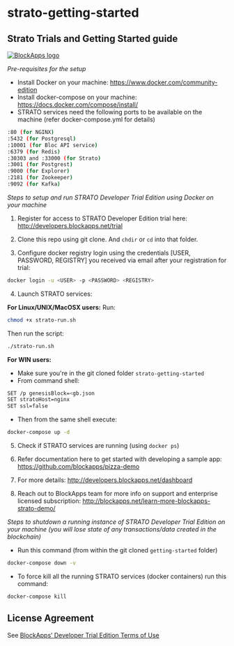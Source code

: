 # strato-getting-started

Strato Trials and Getting Started guide
-----------------
[![BlockApps logo](http://blockapps.net/img/logo_cropped.png)](http://blockapps.net)

*Pre-requisites for the setup*
- Install Docker on your machine: https://www.docker.com/community-edition
- Install docker-compose on your machine: https://docs.docker.com/compose/install/
- STRATO services need the following ports to be available on the machine (refer docker-compose.yml for details)
```bash
:80 (for NGINX)
:5432 (for Postgresql)
:10001 (for Bloc API service)
:6379 (for Redis)
:30303 and :33000 (for Strato)
:3001 (for Postgrest)
:9000 (for Explorer)
:2181 (for Zookeeper)
:9092 (for Kafka)
```

*Steps to setup and run STRATO Developer Trial Edition using Docker on your machine*

1) Register for access to STRATO Developer Edition trial here: http://developers.blockapps.net/trial

2) Clone this repo using git clone. And `chdir` or `cd` into that folder.

3) Configure docker registry login using the credentials [USER, PASSWORD, REGISTRY] you received via email after your registration for trial: 
```bash
docker login -u <USER> -p <PASSWORD> <REGISTRY> 
```
4) Launch STRATO services:

**For Linux/UNIX/MacOSX users:**
Run: 
```bash
chmod +x strato-run.sh 
```
Then run the script: 
```bash
./strato-run.sh
```

**For WIN users:**
- Make sure you're in the git cloned folder `strato-getting-started`
- From command shell: 
```bash
SET /p genesisBlock=<gb.json
SET stratoHost=nginx
SET ssl=false
```
- Then from the same shell execute:
```bash
docker-compose up -d
```
 
5) Check if STRATO services are running (using `docker ps`)

6) Refer documentation here to get started with developing a sample app: https://github.com/blockapps/pizza-demo

7) For more details: http://developers.blockapps.net/dashboard

8) Reach out to BlockApps team for more info on support and enterprise licensed subscription: http://blockapps.net/learn-more-blockapps-strato-demo/

*Steps to shutdown a running instance of STRATO Developer Trial Edition on your machine (you will lose state of any  transactions/data created in the blockchain)*
- Run this command (from within the git cloned `getting-started` folder)
```bash
docker-compose down -v 
```
- To force kill all the running STRATO services (docker containers) run this command:
```bash
docker-compose kill
```

License Agreement
-----------------
See [BlockApps’ Developer Trial Edition Terms of Use](http://developers.blockapps.net/trial-license)
